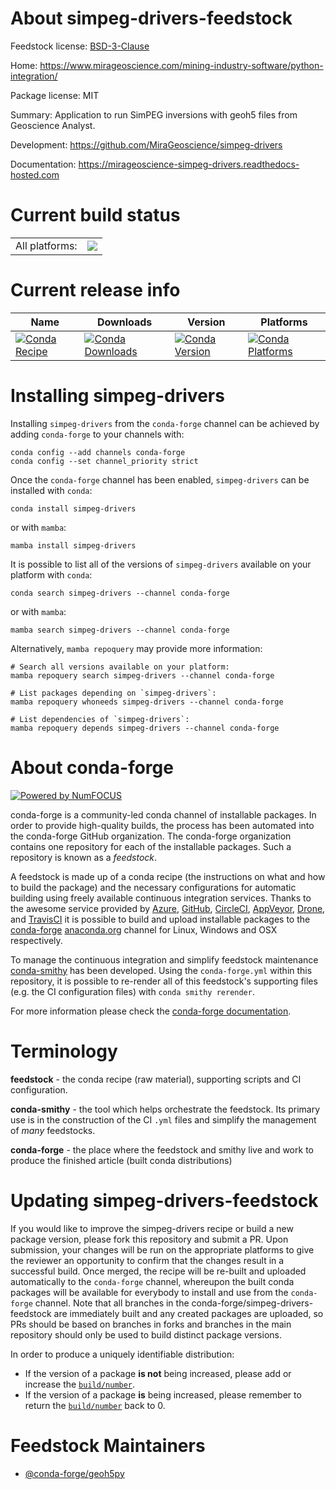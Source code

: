 About simpeg-drivers-feedstock
==============================

Feedstock license: [BSD-3-Clause](https://github.com/conda-forge/simpeg-drivers-feedstock/blob/main/LICENSE.txt)

Home: https://www.mirageoscience.com/mining-industry-software/python-integration/

Package license: MIT

Summary: Application to run SimPEG inversions with geoh5 files from Geoscience Analyst.

Development: https://github.com/MiraGeoscience/simpeg-drivers

Documentation: https://mirageoscience-simpeg-drivers.readthedocs-hosted.com

Current build status
====================


<table><tr><td>All platforms:</td>
    <td>
      <a href="https://dev.azure.com/conda-forge/feedstock-builds/_build/latest?definitionId=23754&branchName=main">
        <img src="https://dev.azure.com/conda-forge/feedstock-builds/_apis/build/status/simpeg-drivers-feedstock?branchName=main">
      </a>
    </td>
  </tr>
</table>

Current release info
====================

| Name | Downloads | Version | Platforms |
| --- | --- | --- | --- |
| [![Conda Recipe](https://img.shields.io/badge/recipe-simpeg--drivers-green.svg)](https://anaconda.org/conda-forge/simpeg-drivers) | [![Conda Downloads](https://img.shields.io/conda/dn/conda-forge/simpeg-drivers.svg)](https://anaconda.org/conda-forge/simpeg-drivers) | [![Conda Version](https://img.shields.io/conda/vn/conda-forge/simpeg-drivers.svg)](https://anaconda.org/conda-forge/simpeg-drivers) | [![Conda Platforms](https://img.shields.io/conda/pn/conda-forge/simpeg-drivers.svg)](https://anaconda.org/conda-forge/simpeg-drivers) |

Installing simpeg-drivers
=========================

Installing `simpeg-drivers` from the `conda-forge` channel can be achieved by adding `conda-forge` to your channels with:

```
conda config --add channels conda-forge
conda config --set channel_priority strict
```

Once the `conda-forge` channel has been enabled, `simpeg-drivers` can be installed with `conda`:

```
conda install simpeg-drivers
```

or with `mamba`:

```
mamba install simpeg-drivers
```

It is possible to list all of the versions of `simpeg-drivers` available on your platform with `conda`:

```
conda search simpeg-drivers --channel conda-forge
```

or with `mamba`:

```
mamba search simpeg-drivers --channel conda-forge
```

Alternatively, `mamba repoquery` may provide more information:

```
# Search all versions available on your platform:
mamba repoquery search simpeg-drivers --channel conda-forge

# List packages depending on `simpeg-drivers`:
mamba repoquery whoneeds simpeg-drivers --channel conda-forge

# List dependencies of `simpeg-drivers`:
mamba repoquery depends simpeg-drivers --channel conda-forge
```


About conda-forge
=================

[![Powered by
NumFOCUS](https://img.shields.io/badge/powered%20by-NumFOCUS-orange.svg?style=flat&colorA=E1523D&colorB=007D8A)](https://numfocus.org)

conda-forge is a community-led conda channel of installable packages.
In order to provide high-quality builds, the process has been automated into the
conda-forge GitHub organization. The conda-forge organization contains one repository
for each of the installable packages. Such a repository is known as a *feedstock*.

A feedstock is made up of a conda recipe (the instructions on what and how to build
the package) and the necessary configurations for automatic building using freely
available continuous integration services. Thanks to the awesome service provided by
[Azure](https://azure.microsoft.com/en-us/services/devops/), [GitHub](https://github.com/),
[CircleCI](https://circleci.com/), [AppVeyor](https://www.appveyor.com/),
[Drone](https://cloud.drone.io/welcome), and [TravisCI](https://travis-ci.com/)
it is possible to build and upload installable packages to the
[conda-forge](https://anaconda.org/conda-forge) [anaconda.org](https://anaconda.org/)
channel for Linux, Windows and OSX respectively.

To manage the continuous integration and simplify feedstock maintenance
[conda-smithy](https://github.com/conda-forge/conda-smithy) has been developed.
Using the ``conda-forge.yml`` within this repository, it is possible to re-render all of
this feedstock's supporting files (e.g. the CI configuration files) with ``conda smithy rerender``.

For more information please check the [conda-forge documentation](https://conda-forge.org/docs/).

Terminology
===========

**feedstock** - the conda recipe (raw material), supporting scripts and CI configuration.

**conda-smithy** - the tool which helps orchestrate the feedstock.
                   Its primary use is in the construction of the CI ``.yml`` files
                   and simplify the management of *many* feedstocks.

**conda-forge** - the place where the feedstock and smithy live and work to
                  produce the finished article (built conda distributions)


Updating simpeg-drivers-feedstock
=================================

If you would like to improve the simpeg-drivers recipe or build a new
package version, please fork this repository and submit a PR. Upon submission,
your changes will be run on the appropriate platforms to give the reviewer an
opportunity to confirm that the changes result in a successful build. Once
merged, the recipe will be re-built and uploaded automatically to the
`conda-forge` channel, whereupon the built conda packages will be available for
everybody to install and use from the `conda-forge` channel.
Note that all branches in the conda-forge/simpeg-drivers-feedstock are
immediately built and any created packages are uploaded, so PRs should be based
on branches in forks and branches in the main repository should only be used to
build distinct package versions.

In order to produce a uniquely identifiable distribution:
 * If the version of a package **is not** being increased, please add or increase
   the [``build/number``](https://docs.conda.io/projects/conda-build/en/latest/resources/define-metadata.html#build-number-and-string).
 * If the version of a package **is** being increased, please remember to return
   the [``build/number``](https://docs.conda.io/projects/conda-build/en/latest/resources/define-metadata.html#build-number-and-string)
   back to 0.

Feedstock Maintainers
=====================

* [@conda-forge/geoh5py](https://github.com/orgs/conda-forge/teams/geoh5py/)

